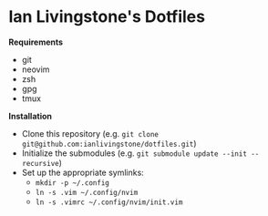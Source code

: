 Ian Livingstone's Dotfiles
========

**Requirements**

- git
- neovim
- zsh
- gpg
- tmux

**Installation**

- Clone this repository (e.g. `git clone git@github.com:ianlivingstone/dotfiles.git`)
- Initialize the submodules (e.g. `git submodule update --init --recursive`)
- Set up the appropriate symlinks:
  - `mkdir -p ~/.config`
  - `ln -s .vim ~/.config/nvim`
  - `ln -s .vimrc ~/.config/nvim/init.vim`

